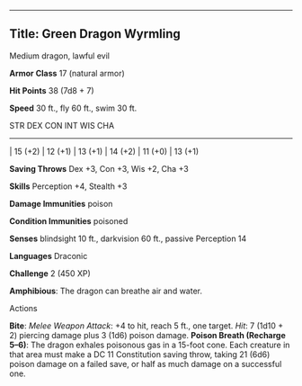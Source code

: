 -------------------------
Title: Green Dragon Wyrmling
-------------------------


Medium dragon, lawful evil

**Armor Class** 17 (natural armor)

**Hit Points** 38 (7d8 + 7)

**Speed** 30 ft., fly 60 ft., swim 30 ft.

  STR         DEX         CON         INT         WIS         CHA
  ----------- ----------- ----------- ----------- ----------- -----------
  | 15 (+2)   | 12 (+1)   | 13 (+1)   | 14 (+2)   | 11 (+0)   | 13 (+1)

**Saving Throws** Dex +3, Con +3, Wis +2, Cha +3

**Skills** Perception +4, Stealth +3

**Damage Immunities** poison

**Condition Immunities** poisoned

**Senses** blindsight 10 ft., darkvision 60 ft., passive Perception 14

**Languages** Draconic

**Challenge** 2 (450 XP)


**Amphibious**: The dragon can breathe air and water.


Actions

**Bite**: *Melee Weapon Attack*: +4 to hit, reach 5 ft., one target.
    *Hit*: 7 (1d10 + 2) piercing damage plus 3 (1d6) poison damage.
**Poison Breath (Recharge 5–6)**: The dragon exhales poisonous gas
    in a 15-foot cone. Each creature in that area must make a DC 11
    Constitution saving throw, taking 21 (6d6) poison damage on a failed
    save, or half as much damage on a successful one.


